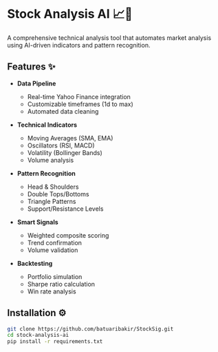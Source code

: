 # Stock Analysis AI 📈🤖

A comprehensive technical analysis tool that automates market analysis using AI-driven indicators and pattern recognition.

## Features ✨

- **Data Pipeline**
  - Real-time Yahoo Finance integration
  - Customizable timeframes (1d to max)
  - Automated data cleaning

- **Technical Indicators**
  - Moving Averages (SMA, EMA)
  - Oscillators (RSI, MACD)
  - Volatility (Bollinger Bands)
  - Volume analysis

- **Pattern Recognition**
  - Head & Shoulders
  - Double Tops/Bottoms 
  - Triangle Patterns
  - Support/Resistance Levels

- **Smart Signals**
  - Weighted composite scoring
  - Trend confirmation
  - Volume validation

- **Backtesting**
  - Portfolio simulation
  - Sharpe ratio calculation
  - Win rate analysis

## Installation ⚙️

```bash
git clone https://github.com/batuaribakir/StockSig.git
cd stock-analysis-ai
pip install -r requirements.txt
